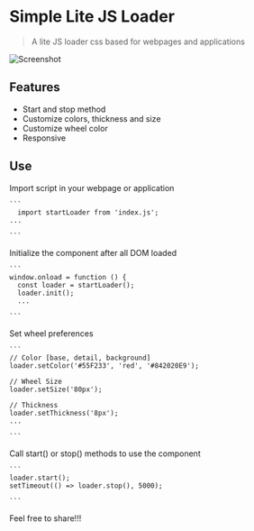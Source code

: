 # Simple Lite JS Loader
> A lite JS loader css based for webpages and applications

![Screenshot](https://i.imgur.com/Lp4CklM.png)

## Features
  - Start and stop method
  - Customize colors, thickness and size
  - Customize wheel color
  - Responsive

## Use
  Import script in your webpage or application

    ```
      import startLoader from 'index.js';
    ...

    ```

  Initialize the component after all DOM loaded
  
    ```
    window.onload = function () {
      const loader = startLoader();
      loader.init();
      ...

    ```

  Set wheel preferences

    ```
    // Color [base, detail, background]
    loader.setColor('#55F233', 'red', '#842020E9');

    // Wheel Size
    loader.setSize('80px');

    // Thickness
    loader.setThickness('8px');
    ...

    ```

  Call start() or stop() methods to use the component

    ```
    loader.start();
    setTimeout(() => loader.stop(), 5000);

    ```

Feel free to share!!!
